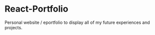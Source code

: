# React-Portfolio
Personal website / eportfolio to display all of my future experiences and projects.
